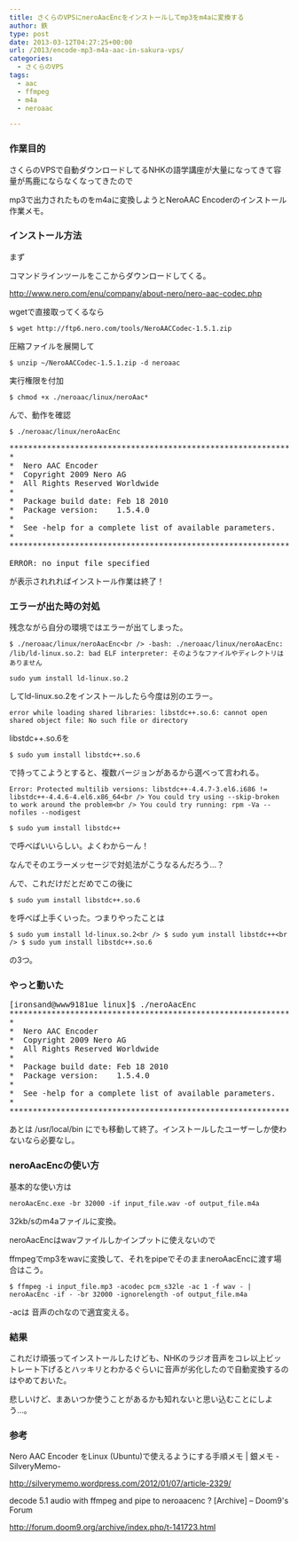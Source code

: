 ```yaml
---
title: さくらのVPSにneroAacEncをインストールしてmp3をm4aに変換する
author: 鉄
type: post
date: 2013-03-12T04:27:25+00:00
url: /2013/encode-mp3-m4a-aac-in-sakura-vps/
categories:
  - さくらのVPS
tags:
  - aac
  - ffmpeg
  - m4a
  - neroaac

---
```

### 作業目的

さくらのVPSで自動ダウンロードしてるNHKの語学講座が大量になってきて容量が馬鹿にならなくなってきたので
  
mp3で出力されたものをm4aに変換しようとNeroAAC Encoderのインストール作業メモ。

### インストール方法

まず

コマンドラインツールをここからダウンロードしてくる。
  
http://www.nero.com/enu/company/about-nero/nero-aac-codec.php

wgetで直接取ってくるなら
  
`$ wget http://ftp6.nero.com/tools/NeroAACCodec-1.5.1.zip`

圧縮ファイルを展開して
  
`$ unzip ~/NeroAACCodec-1.5.1.zip -d neroaac`

実行権限を付加
  
`$ chmod +x ./neroaac/linux/neroAac*`

んで、動作を確認
  
`$ ./neroaac/linux/neroAacEnc`

<pre>*************************************************************
*                                                           *
*  Nero AAC Encoder                                         *
*  Copyright 2009 Nero AG                                   *
*  All Rights Reserved Worldwide                            *
*                                                           *
*  Package build date: Feb 18 2010                          *
*  Package version:    1.5.4.0                              *
*                                                           *
*  See -help for a complete list of available parameters.   *
*                                                           *
*************************************************************

ERROR: no input file specified
</pre>

が表示されれればインストール作業は終了！

### エラーが出た時の対処

残念ながら自分の環境ではエラーが出てしまった。
  
`$ ./neroaac/linux/neroAacEnc<br />
-bash: ./neroaac/linux/neroAacEnc: /lib/ld-linux.so.2: bad ELF interpreter: そのようなファイルやディレクトリはありません`

`sudo yum install ld-linux.so.2`

してld-linux.so.2をインストールしたら今度は別のエラー。

`error while loading shared libraries: libstdc++.so.6: cannot open shared object file: No such file or directory`

libstdc++.so.6を

`$ sudo yum install libstdc++.so.6`

で持ってこようとすると、複数バージョンがあるから選べって言われる。

`Error: Protected multilib versions: libstdc++-4.4.7-3.el6.i686 != libstdc++-4.4.6-4.el6.x86_64<br />
 You could try using --skip-broken to work around the problem<br />
 You could try running: rpm -Va --nofiles --nodigest`

`$ sudo yum install libstdc++`

で呼べばいいらしい。よくわからーん！
  
なんでそのエラーメッセージで対処法がこうなるんだろう…？

んで、これだけだとだめでこの後に

`$ sudo yum install libstdc++.so.6`

を呼べば上手くいった。つまりやったことは

`$ sudo yum install ld-linux.so.2<br />
$ sudo yum install libstdc++<br />
$ sudo yum install libstdc++.so.6`

の3つ。

### やっと動いた

<pre>[ironsand@www9181ue linux]$ ./neroAacEnc
*************************************************************
*                                                           *
*  Nero AAC Encoder                                         *
*  Copyright 2009 Nero AG                                   *
*  All Rights Reserved Worldwide                            *
*                                                           *
*  Package build date: Feb 18 2010                          *
*  Package version:    1.5.4.0                              *
*                                                           *
*  See -help for a complete list of available parameters.   *
*                                                           *
*************************************************************</pre>

あとは /usr/local/bin にでも移動して終了。インストールしたユーザーしか使わないなら必要なし。

### neroAacEncの使い方

基本的な使い方は

`neroAacEnc.exe -br 32000 -if input_file.wav -of output_file.m4a`
  
32kb/sのm4aファイルに変換。

neroAacEncはwavファイルしかインプットに使えないので
  
ffmpegでmp3をwavに変換して、それをpipeでそのままneroAacEncに渡す場合はこう。

`$ ffmpeg -i input_file.mp3 -acodec pcm_s32le -ac 1 -f wav - | neroAacEnc -if - -br 32000 -ignorelength -of output_file.m4a`

-acは 音声のchなので適宜変える。

### 結果

これだけ頑張ってインストールしたけども、NHKのラジオ音声をコレ以上ビットレート下げるとハッキリとわかるぐらいに音声が劣化したので自動変換するのはやめておいた。

悲しいけど、まあいつか使うことがあるかも知れないと思い込むことにしよう…。

### 参考

Nero AAC Encoder をLinux (Ubuntu)で使えるようにする手順メモ | 銀メモ -SilveryMemo-
  
<http://silverymemo.wordpress.com/2012/01/07/article-2329/>

decode 5.1 audio with ffmpeg and pipe to neroaacenc ? [Archive] &#8211; Doom9&apos;s Forum
  
<http://forum.doom9.org/archive/index.php/t-141723.html>

